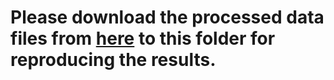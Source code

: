 # Please download the processed data files from [here]() to this folder for reproducing the results. 